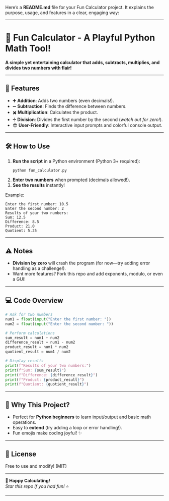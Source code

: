 Here’s a **README.md** file for your Fun Calculator project. It explains the purpose, usage, and features in a clear, engaging way:

---

# 🧮 Fun Calculator - A Playful Python Math Tool!  

**A simple yet entertaining calculator that adds, subtracts, multiplies, and divides two numbers with flair!**  

---

## 🚀 Features  
- ➕ **Addition**: Adds two numbers (even decimals!).  
- ➖ **Subtraction**: Finds the difference between numbers.  
- ✖️ **Multiplication**: Calculates the product.  
- ➗ **Division**: Divides the first number by the second (*watch out for zero!*).  
- 😎 **User-Friendly**: Interactive input prompts and colorful console output.  

---

## 🛠️ How to Use  
1. **Run the script** in a Python environment (Python 3+ required):  
   ```bash
   python fun_calculator.py
   ```
2. **Enter two numbers** when prompted (decimals allowed!).  
3. **See the results** instantly!  

Example:  
```
Enter the first number: 10.5
Enter the second number: 2
Results of your two numbers:
Sum: 12.5
Difference: 8.5
Product: 21.0
Quotient: 5.25
```

---

## ⚠️ Notes  
- **Division by zero** will crash the program (for now—try adding error handling as a challenge!).  
- Want more features? Fork this repo and add exponents, modulo, or even a GUI!  

---

## 💻 Code Overview  
```python
# Ask for two numbers
num1 = float(input("Enter the first number: "))
num2 = float(input("Enter the second number: "))

# Perform calculations
sum_result = num1 + num2
difference_result = num1 - num2
product_result = num1 * num2
quotient_result = num1 / num2

# Display results
print(f"Results of your two numbers:")
print(f"Sum: {sum_result}")
print(f"Difference: {difference_result}")
print(f"Product: {product_result}")
print(f"Quotient: {quotient_result}")
```

---

## 🌟 Why This Project?  
- Perfect for **Python beginners** to learn input/output and basic math operations.  
- Easy to **extend** (try adding a loop or error handling!).  
- Fun emojis make coding joyful! ✨  

---

## 📜 License  
Free to use and modify! (MIT)  

---

**🎉 Happy Calculating!**  
*Star this repo if you had fun!* ⭐  

---
